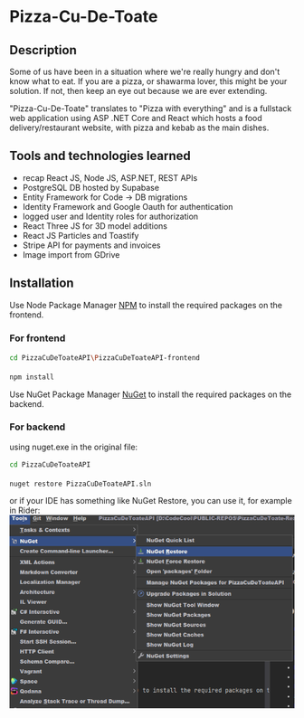 # Pizza-Cu-De-Toate

## Description
Some of us have been in a situation where we're really hungry and don't know what to eat.
If you are a pizza, or shawarma lover, this might be your solution. If not, then keep an eye out
because we are ever extending.

"Pizza-Cu-De-Toate" translates to "Pizza with everything" and is a fullstack web application 
using ASP .NET Core and React which hosts a food delivery/restaurant website, with pizza and kebab 
as the main dishes.

## Tools and technologies learned

- recap React JS, Node JS, ASP.NET, REST APIs
- PostgreSQL DB hosted by Supabase
- Entity Framework for Code -> DB migrations
- Identity Framework and Google Oauth for authentication
- logged user and Identity roles for authorization
- React Three JS for 3D model additions
- React JS Particles and Toastify 
- Stripe API for payments and invoices
- Image import from GDrive

## Installation

Use Node Package Manager [NPM](https://www.npmjs.com/) to install the required packages on the frontend.

### For frontend
```bash
cd PizzaCuDeToateAPI\PizzaCuDeToateAPI-frontend

npm install
```

Use NuGet Package Manager [NuGet](https://www.nuget.org/) to install the required packages on the backend.

### For backend
using nuget.exe in the original file:
```bash
cd PizzaCuDeToateAPI

nuget restore PizzaCuDeToateAPI.sln
```
or if your IDE has something like NuGet Restore, you can use it, for example in Rider:
![Register](./screenshots/SS-NuGet-Restore.png)

